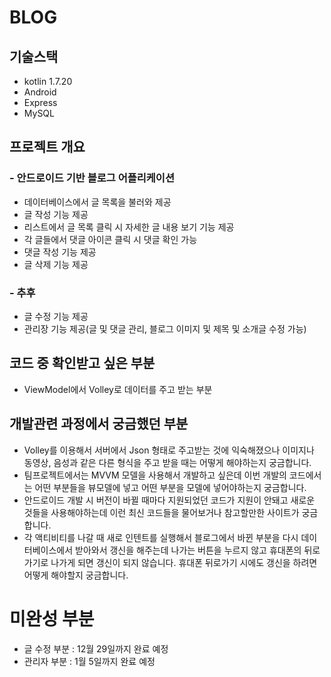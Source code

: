 # BLOG

## 기술스택
- kotlin 1.7.20
- Android
- Express
- MySQL

## 프로젝트 개요
### - 안드로이드 기반 블로그 어플리케이션
- 데이터베이스에서 글 목록을 불러와 제공
- 글 작성 기능 제공
- 리스트에서 글 목록 클릭 시 자세한 글 내용 보기 기능 제공
- 각 글들에서 댓글 아이콘 클릭 시 댓글 확인 가능
- 댓글 작성 기능 제공
- 글 삭제 기능 제공

### - 추후
- 글 수정 기능 제공
- 관리장 기능 제공(글 및 댓글 관리, 블로그 이미지 및 제목 및 소개글 수정 가능)


## 코드 중 확인받고 싶은 부분
- ViewModel에서 Volley로 데이터를 주고 받는 부분

## 개발관련 과정에서 궁금했던 부분
- Volley를 이용해서 서버에서 Json 형태로 주고받는 것에 익숙해졌으나 이미지나 동영상, 음성과 같은 다른 형식을 주고 받을 때는 어떻게 해야하는지 궁금합니다.
- 팀프로젝트에서는 MVVM 모델을 사용해서 개발하고 싶은데 이번 개발의 코드에서는 어떤 부분들을 뷰모델에 넣고 어떤 부분을 모델에 넣어야하는지 궁금합니다.
- 안드로이드 개발 시 버전이 바뀔 때마다 지원되었던 코드가 지원이 안돼고 새로운 것들을 사용해야하는데 이런 최신 코드들을 물어보거나 참고할만한 사이트가 궁금합니다.
- 각 액티비티를 나갈 때 새로 인텐트를 실행해서 블로그에서 바뀐 부분을 다시 데이터베이스에서 받아와서 갱신을 해주는데 나가는 버튼을 누르지 않고 휴대폰의 뒤로가기로 나가게 되면
갱신이 되지 않습니다. 휴대폰 뒤로가기 시에도 갱신을 하려면 어떻게 해야할지 궁금합니다.


# 미완성 부분
- 글 수정 부분 : 12월 29일까지 완료 예정
- 관리자 부분 : 1월 5일까지 완료 예정
